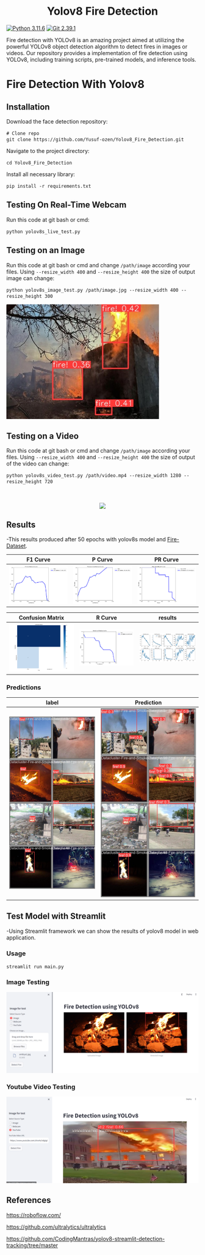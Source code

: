 <h1 align="center"><span>Yolov8 Fire Detection</span></h1>



[![Python 3.11.6](https://img.shields.io/badge/python-3.11.6-blue.svg)](https://www.python.org/downloads/release/python-3116/)
[![Git 2.39.1](https://img.shields.io/badge/git-2.39.1-red.svg)](https://git-scm.com/docs/git/2.39.0)

Fire detection with YOLOv8 is an amazing project aimed at utilizing the powerful YOLOv8 object detection algorithm to detect fires in images or videos. Our repository provides a implementation of fire detection using YOLOv8, including training scripts, pre-trained models, and inference tools.


# Fire Detection With Yolov8

## Installation
Download the face detection repository:
``` shell
# Clone repo
git clone https://github.com/Yusuf-ozen/Yolov8_Fire_Detection.git
```

Navigate to the project directory:
``` shell
cd Yolov8_Fire_Detection
```



Install all necessary library:
``` shell
pip install -r requirements.txt
```




## Testing On Real-Time Webcam
Run this code at git bash or cmd:
``` shell
python yolov8s_live_test.py
```


## Testing on an Image
Run this code at git bash or cmd and change `/path/image` according your files. Using `--resize_width 400` and `--resize_height 400` the size of output image can change:


``` shell
python yolov8s_image_test.py /path/image.jpg --resize_width 400 --resize_height 300
```


![Resim Açıklaması](assets/fire_p.jpg)


## Testing on a Video
Run this code at git bash or cmd and change `/path/image` according your files. Using `--resize_width 400` and `--resize_height 400` the size of output of the video can change:

``` shell
python yolov8s_video_test.py /path/video.mp4 --resize_width 1280 --resize_height 720
```




<br>
<div class="gif">
<p align="center">
<img src='assets/gif.gif' align="center" width=800>
</p>
</div>
</div>



## Results
-This results produced after 50 epochs with yolov8s model and [Fire-Dataset](https://www.kaggle.com/datasets/dataclusterlabs/fire-and-smoke-dataset).


| F1 Curve | P Curve | PR Curve |
| :-: | :-: | :-: |
| ![](results/yolov8/F1_curve.png) | ![](results/yolov8/P_curve.png) | ![](results/yolov8/PR_curve.png) |

| Confusion Matrix | R Curve | results |
| :-: | :-: | :-: |
| ![](results/yolov8/confusion_matrix.png) | ![](results/yolov8/R_curve.png) | ![](results/yolov8/results.png) |


### Predictions

| label | Prediction | 
| :-: | :-: |
| ![](results/yolov8/val_batch0_labels.jpg) | ![](results/yolov8/val_batch0_pred.jpg) |



## Test Model with Streamlit
-Using Streamlit framework we can show the results of yolov8 model in web application.

### Usage

``` shell
streamlit run main.py
```


### Image Testing



![Resim Açıklaması](assets/streamlit_predict_image.png)

### Youtube Video Testing

![Resim Açıklaması](assets/streamlit_predict_youtube.png)

## References
https://roboflow.com/

https://github.com/ultralytics/ultralytics

https://github.com/CodingMantras/yolov8-streamlit-detection-tracking/tree/master

